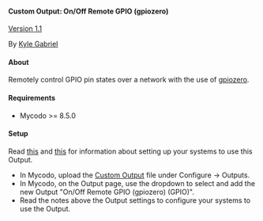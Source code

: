 #### Custom Output: On/Off Remote GPIO (gpiozero)

[Version 1.1](https://github.com/kizniche/Mycodo-custom/blob/master/custom_outputs/remote%20GPIO%20on-off/CHANGELOG.md)

By [Kyle Gabriel](https://kylegabriel.com/)

#### About

Remotely control GPIO pin states over a network with the use of [gpiozero](https://github.com/gpiozero/gpiozero).

#### Requirements

* Mycodo >= 8.5.0

#### Setup

Read [this](https://gpiozero.readthedocs.io/en/stable/installing.html) and [this](https://gpiozero.readthedocs.io/en/stable/pi_zero_otg.html) for information about setting up your systems to use this Output.

* In Mycodo, upload the [Custom Output](https://raw.githubusercontent.com/kizniche/Mycodo-custom/master/custom_outputs/remote%20GPIO%20on-off/mycodo_custom_output_remote_gpio_on_off.py) file under Configure -> Outputs.
* In Mycodo, on the Output page, use the dropdown to select and add the new Output "On/Off Remote GPIO (gpiozero) (GPIO)".
* Read the notes above the Output settings to configure your systems to use the Output.
